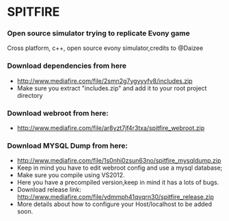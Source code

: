 # SPITFIRE
### Open source simulator trying to replicate Evony game</br>
Cross platform, c++, open source evony simulator,credits to @Daizee</br>

### Download dependencies from here  </br>
* http://www.mediafire.com/file/2smn2g7ygyyyfv8/includes.zip </br>
* Make sure you extract "includes.zip" and add it to your root project directory </br>
### Download webroot from here: </br> 
* http://www.mediafire.com/file/ar8yzt7jf4r3txa/spitfire_webroot.zip </br>
### Download MYSQL Dump from here: </br>
* http://www.mediafire.com/file/1s0nhi0zsun63no/spitfire_mysqldump.zip </br>
* Keep in mind you have to edit webroot config and use a mysql database; </br>
* Make sure you compile using VS2012. </br>
* Here you have a precompiled version,keep in mind it has a lots of bugs. </br>
* Download release link: http://www.mediafire.com/file/vdmmph41qvqrn30/spitfire_release.zip </br>
* More details about how to configure your Host/localhost to be added soon. </br>
